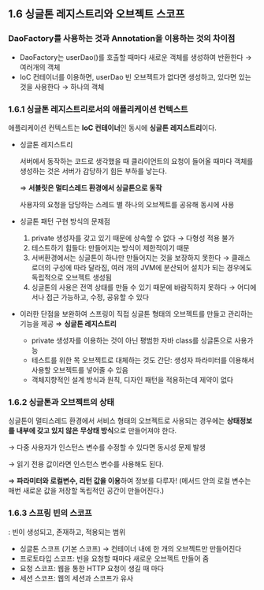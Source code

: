 ## 1.6 싱글톤 레지스트리와 오브젝트 스코프

### DaoFactory를 사용하는 것과 Annotation을 이용하는 것의 차이점

- DaoFactory는 userDao()를 호출할 때마다 새로운 객체를 생성하여 반환한다 → 여러개의 객체
- IoC 컨테이너를 이용하면, userDao 빈 오브젝트가 없다면 생성하고, 있다면 있는 것을 사용한다 → 하나의 객체

### 1.6.1 싱글톤 레지스트리로서의 애플리케이션 컨텍스트

애플리케이션 컨텍스트는 **IoC 컨테이너**인 동시에 **싱글톤 레지스트리**이다.

- 싱글톤 레지스트리
    
    서버에서 동작하는 코드로 생각했을 때 클라이언트의 요청이 들어올 때마다 객체를 생성하는 것은 서버가 감당하기 힘든 부하를 낳는다.
    
    ⇒ **서블릿은 멀티스레드 환경에서 싱글톤으로 동작**
    
    사용자의 요청을 담당하는 스레드 별 하나의 오브젝트를 공유해 동시에 사용
    
- 싱글톤 패턴 구현 방식의 문제점
    1. private 생성자를 갖고 있기 때문에 상속할 수 없다 → 다형성 적용 불가
    2. 테스트하기 힘들다: 만들어지는 방식이 제한적이기 때문
    3. 서버환경에서는 싱글톤이 하나만 만들어지는 것을 보장하지 못한다 → 클래스 로더의 구성에 따라 달라짐, 여러 개의 JVM에 분산되어 설치가 되는 경우에도 독립적으로 오브젝트 생성됨
    4. 싱글톤의 사용은 전역 상태를 만들 수 있기 때문에 바람직하지 못하다 → 어디에서나 접근 가능하고, 수정, 공유할 수 있다
- 이러한 단점을 보완하여 스프링이 직접 싱글톤 형태의 오브젝트를 만들고 관리하는 기능을 제공 ⇒ **싱글톤 레지스트리**
    - private 생성자를 이용하는 것이 아닌 평범한 자바 class를 싱글톤으로 사용가능
    - 테스트를 위한 목 오브젝트로 대체하는 것도 간단: 생성자 파라미터를 이용해서 사용할 오브젝트를 넣어줄 수 있음
    - 객체지향적인 설계 방식과 원칙, 디자인 패턴을 적용하는데 제약이 없다

### 1.6.2 싱글톤과 오브젝트의 상태

싱글톤이 멀티스레드 환경에서 서비스 형태의 오브젝트로 사용되는 경우에는 **상태정보를 내부에 갖고 있지 않은** **무상태 방식**으로 만들어져야 한다.

→ 다중 사용자가 인스턴스 변수를 수정할 수 있다면 동시성 문제 발생

→ 읽기 전용 값이라면 인스턴스 변수를 사용해도 된다.

⇒ **파라미터와 로컬변수, 리턴 값을 이용**하여 정보를 다루자! (메서드 안의 로컬 변수는 매번 새로운 값을 저장할 독립적인 공간이 만들어진다.)

### 1.6.3 스프링 빈의 스코프

: 빈이 생성되고, 존재하고, 적용되는 범위

- 싱글톤 스코프 (기본 스코프) → 컨테이너 내에 한 개의 오브젝트만 만들어진다
- 프로토타입 스코프: 빈을 요청할 때마다 새로운 오브젝트 만들어 줌
- 요청 스코프: 웹을 통한 HTTP 요청이 생길 때 마다
- 세션 스코프: 웹의 세션과 스코프가 유사